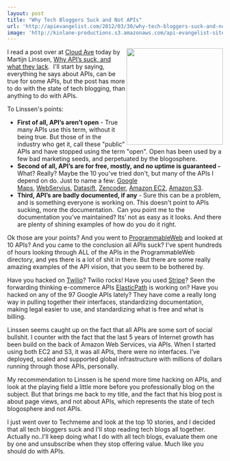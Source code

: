```yaml
---
layout: post
title: "Why Tech Bloggers Suck and Not APIs"
url: 'http://apievangelist.com/2012/03/30/why-tech-bloggers-suck-and-not-apis/'
image: 'http://kinlane-productions.s3.amazonaws.com/api-evangelist-site/blog/tag-cloud-api.png'
---
```


<img class="c1" src="http://kinlane-productions.s3.amazonaws.com/api-evangelist/tag-cloud-api.png" alt="" width="225" align="right" />

I read a post over at [Cloud Ave][1] today by Martijn Linssen, [Why API’s suck, and what they lack][2].  I'll start by saying, everything he says about APIs, can be true for some APIs, but the post has more to do with the state of tech blogging, than anything to do with APIs.

To Linssen's points:

  * **First of all, API’s aren’t open** \- True many APIs use this term, without it being true. But those of in the industry who get it, call these "public" APIs and have stopped using the term "open". Open has been used by a few bad marketing seeds, and perpetuated by the blogosphere.
  * **Second of all, API’s are for free, mostly, and no uptime is guaranteed -** What? Really? Maybe the 10 you've tried don't, but many of the APIs I depend on do. Just to name a few: [Google Maps][3], [WebServius][4], [Datasift][5], [Zencoder][6], [Amazon EC2][7], [Amazon S3][8].
  * **Third, API’s are badly documented, if any** \- Sure this can be a problem, and is something everyone is working on. This doesn't point to APIs sucking, more the documentation.  Can you point me to the documentation you’ve maintained? Its’ not as easy as it looks. And there are plenty of shining examples of how do you do it right.

Ok those are your points? And you went to [ProgrammableWeb][9] and looked at 10 APIs? And you came to the conclusion all APIs suck? I've spent hundreds of hours looking through ALL of the APIs in the ProgrammableWeb directory, and yes there is a lot of shit in there. But there are some really amazing examples of the API vision, that you seem to be bothered by. 

Have you hacked on [Twilio][10]? Twilio rocks! Have you used [Stripe][11]? Seen the forwarding thinking e-commerce APIs [ElasticPath][12] is working on? Have you hacked on any of the 97 Google APIs lately? They have come a really long way in pulling together their interfaces, standardizing documentation, making legal easier to use, and standardizing what is free and what is billing.

Linssen seems caught up on the fact that all APIs are some sort of social bullshit. I counter with the fact that the last 5 years of Internet growth has been build on the back of Amazon Web Services, via APIs. When I started using both EC2 and S3, it was all APIs, there were no interfaces. I’ve deployed, scaled and supported global infrastructure with millions of dollars running through those APIs, personally.

My recommendation to Linssen is he spend more time hacking on APIs, and look at the playing field a little more before you professionally blog on the subject. But that brings me back to my title, and the fact that his blog post is about page views, and not about APIs, which represents the state of tech blogosphere and not APIs.

I just went over to Techmeme and look at the top 10 stories, and I decided that all tech bloggers suck and I'll stop reading tech blogs all together. Actually no..I'll keep doing what I do with all tech blogs, evaluate them one by one and unsubscribe when they stop offering value. Much like you should do with APIs.

   [1]: http://www.cloudave.com/ (Cloud Ave)
   [2]: http://www.cloudave.com/18470/why-apis-suck-and-what-they-lack/ (Why API’s suck, and what they lack)
   [3]: http://www.google.com/enterprise/earthmaps/maps_sla.html (Google Maps)
   [4]: http://www.webservius.com/corp/sla.html (WebServius)
   [5]: http://datasift.com/terms/sla (Datasift)
   [6]: http://zencoder.com/sla/ (http://zencoder.com/sla/)
   [7]: http://aws.amazon.com/ec2-sla/Amazon%20S3 (Amazon EC2)
   [8]: http://aws.amazon.com/s3-sla/ (Amazon S3)
   [9]: http://www.programmableweb.com (ProgrammableWeb)
   [10]: http://www.twilio.com/ (Twilio)
   [11]: https://stripe.com/ (Stripe)
   [12]: http://www.elasticpath.com/ (ElasticPath)
